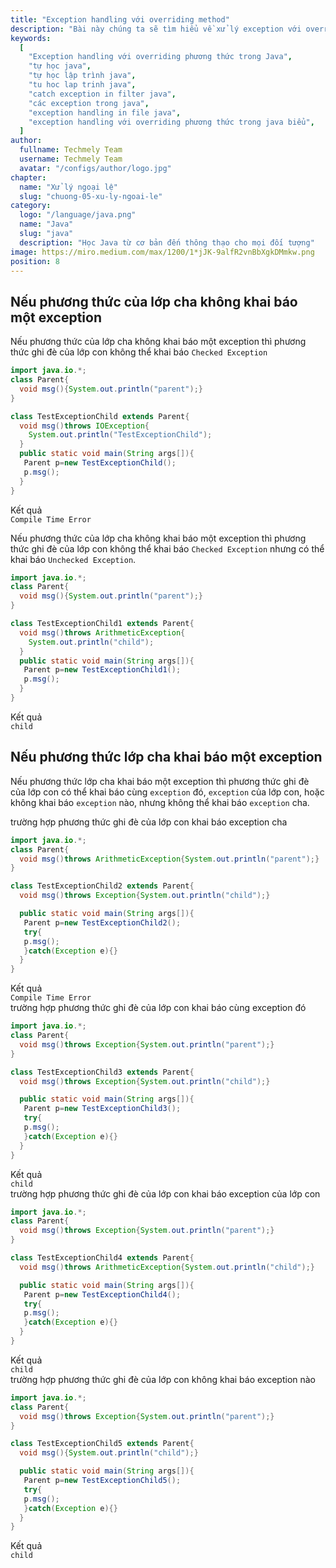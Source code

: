 ```yaml
---
title: "Exception handling với overriding method"
description: "Bài này chúng ta sẽ tìm hiểu về xử lý exception với overriding phương thức trong Java"
keywords:
  [
    "Exception handling với overriding phương thức trong Java",
    "tự học java",
    "tự học lập trình java",
    "tu hoc lap trinh java",
    "catch exception in filter java",
    "các exception trong java",
    "exception handling in file java",
    "exception handling với overriding phương thức trong java biểu",
  ]
author:
  fullname: Techmely Team
  username: Techmely Team
  avatar: "/configs/author/logo.jpg"
chapter:
  name: "Xử lý ngoại lệ"
  slug: "chuong-05-xu-ly-ngoai-le"
category:
  logo: "/language/java.png"
  name: "Java"
  slug: "java"
  description: "Học Java từ cơ bản đến thông thạo cho mọi đối tượng"
image: https://miro.medium.com/max/1200/1*jJK-9alfR2vnBbXgkDMmkw.png
position: 8
---
```


## Nếu phương thức của lớp cha không khai báo một exception

Nếu phương thức của lớp cha không khai báo một exception thì phương thức ghi đè của lớp con không thể khai báo `Checked Exception`

<div class="example"></div>

```java
import java.io.*;
class Parent{
  void msg(){System.out.println("parent");}
}

class TestExceptionChild extends Parent{
  void msg()throws IOException{
    System.out.println("TestExceptionChild");
  }
  public static void main(String args[]){
   Parent p=new TestExceptionChild();
   p.msg();
  }
}
```

<div class="window">
  <div class="window-header">
    <div class="action-buttons"></div>
    <span class="title-popup">Kết quả</span>
  </div>
  <div class="window-body">
    <code>Compile Time Error</code>
  </div>
</div>

Nếu phương thức của lớp cha không khai báo một exception thì phương thức ghi đè của lớp con không thể khai báo `Checked Exception` nhưng có thể khai báo `Unchecked Exception`.

<div class="example"></div>

```java
import java.io.*;
class Parent{
  void msg(){System.out.println("parent");}
}

class TestExceptionChild1 extends Parent{
  void msg()throws ArithmeticException{
    System.out.println("child");
  }
  public static void main(String args[]){
   Parent p=new TestExceptionChild1();
   p.msg();
  }
}
```

<div class="window">
  <div class="window-header">
    <div class="action-buttons"></div>
    <span class="title-popup">Kết quả</span>
  </div>
  <div class="window-body">
    <code>child</code>
  </div>
</div>

## Nếu phương thức lớp cha khai báo một exception

Nếu phương thức lớp cha khai báo một exception thì phương thức ghi đè của lớp con có thể khai báo cùng `exception` đó, `exception` của lớp con, hoặc không khai báo `exception` nào, nhưng không thể khai báo `exception` cha.

<div class="example">trường hợp phương thức ghi đè của lớp con khai báo exception cha</div>

```java
import java.io.*;
class Parent{
  void msg()throws ArithmeticException{System.out.println("parent");}
}

class TestExceptionChild2 extends Parent{
  void msg()throws Exception{System.out.println("child");}

  public static void main(String args[]){
   Parent p=new TestExceptionChild2();
   try{
   p.msg();
   }catch(Exception e){}
  }
}
```

<div class="window">
  <div class="window-header">
    <div class="action-buttons"></div>
    <span class="title-popup">Kết quả</span>
  </div>
  <div class="window-body">
    <code>Compile Time Error</code>
  </div>
</div>

<div class="example">trường hợp phương thức ghi đè của lớp con khai báo cùng exception đó</div>

```java
import java.io.*;
class Parent{
  void msg()throws Exception{System.out.println("parent");}
}

class TestExceptionChild3 extends Parent{
  void msg()throws Exception{System.out.println("child");}

  public static void main(String args[]){
   Parent p=new TestExceptionChild3();
   try{
   p.msg();
   }catch(Exception e){}
  }
}
```

<div class="window">
  <div class="window-header">
    <div class="action-buttons"></div>
    <span class="title-popup">Kết quả</span>
  </div>
  <div class="window-body">
    <code>child</code>
  </div>
</div>

<div class="example">trường hợp phương thức ghi đè của lớp con khai báo exception của lớp con</div>

```java
import java.io.*;
class Parent{
  void msg()throws Exception{System.out.println("parent");}
}

class TestExceptionChild4 extends Parent{
  void msg()throws ArithmeticException{System.out.println("child");}

  public static void main(String args[]){
   Parent p=new TestExceptionChild4();
   try{
   p.msg();
   }catch(Exception e){}
  }
}
```

<div class="window">
  <div class="window-header">
    <div class="action-buttons"></div>
    <span class="title-popup">Kết quả</span>
  </div>
  <div class="window-body">
    <code>child</code>
  </div>
</div>

<div class="example">trường hợp phương thức ghi đè của lớp con không khai báo exception nào</div>

```java
import java.io.*;
class Parent{
  void msg()throws Exception{System.out.println("parent");}
}

class TestExceptionChild5 extends Parent{
  void msg(){System.out.println("child");}

  public static void main(String args[]){
   Parent p=new TestExceptionChild5();
   try{
   p.msg();
   }catch(Exception e){}
  }
}
```

<div class="window">
  <div class="window-header">
    <div class="action-buttons"></div>
    <span class="title-popup">Kết quả</span>
  </div>
  <div class="window-body">
    <code>child</code>
  </div>
</div>
